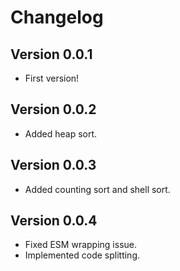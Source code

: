 # Changelog

## Version 0.0.1

- First version!

## Version 0.0.2

- Added heap sort.

## Version 0.0.3

- Added counting sort and shell sort.

## Version 0.0.4

- Fixed ESM wrapping issue.
- Implemented code splitting.
